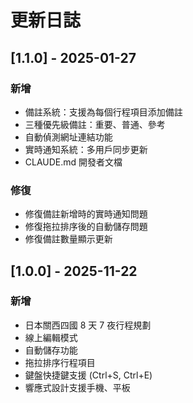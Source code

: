 # 更新日誌

## [1.1.0] - 2025-01-27

### 新增
- 備註系統：支援為每個行程項目添加備註
- 三種優先級備註：重要、普通、參考
- 自動偵測網址連結功能
- 實時通知系統：多用戶同步更新
- CLAUDE.md 開發者文檔

### 修復
- 修復備註新增時的實時通知問題
- 修復拖拉排序後的自動儲存問題
- 修復備註數量顯示更新

## [1.0.0] - 2025-11-22

### 新增
- 日本關西四國 8 天 7 夜行程規劃
- 線上編輯模式
- 自動儲存功能
- 拖拉排序行程項目
- 鍵盤快捷鍵支援 (Ctrl+S, Ctrl+E)
- 響應式設計支援手機、平板